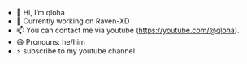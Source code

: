 - 👋 Hi, I’m qloha
- 🤝 Currently working on Raven-XD
- 📫 You can contact me via youtube (https://youtube.com/@qloha).
- 😄 Pronouns: he/him
- ⚡ subscribe to my youtube channel

<!---
qloha/qloha is a ✨ special ✨ repository because its `README.md` (this file) appears on your GitHub profile.
You can click the Preview link to take a look at your changes.
--->
